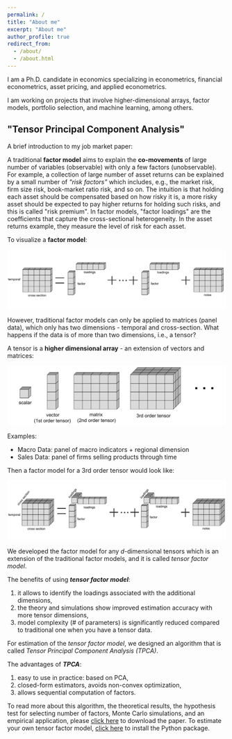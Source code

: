 ```yaml
---
permalink: /
title: "About me"
excerpt: "About me"
author_profile: true
redirect_from:
  - /about/
  - /about.html
---
```


I am a Ph.D. candidate in economics specializing in econometrics, financial econometrics, asset pricing, and applied econometrics.

I am working on projects that involve higher-dimensional arrays, factor models, portfolio selection, and machine learning, among others.

## "Tensor Principal Component Analysis"
A brief introduction to my job market paper:

A traditional **factor model** aims to explain the **co-movements** of large number of variables (observable) with only a few factors (unobservable). For example, a collection of large number of asset returns can be explained by a small number of *"risk factors"* which includes, e.g., the market risk, firm size risk, book-market ratio risk, and so on. The intuition is that holding each asset should be compensated based on how risky it is, a more risky asset should be expected to pay higher returns for holding such risks, and this is called "risk premium". In factor models, "factor loadings" are the coefficients that capture the cross-sectional heterogeneity. In the asset returns example, they measure the level of risk for each asset.

To visualize a **factor model**:

![This is an alt text.](/files/SVD.png)

However, traditional factor models can only be applied to matrices (panel data), which only has two dimensions - temporal and cross-section. What happens if the data is of more than two dimensions, i.e., a tensor?

A tensor is a **higher dimensional array** - an extension of vectors and matrices:

![This is an alt text.](/files/Tensors.png)

Examples:
* Macro Data: panel of macro indicators + regional dimension
* Sales Data: panel of firms selling products through time

Then a factor model for a 3rd order tensor would look like:

![This is an alt text.](/files/tensor_CPD.png)

We developed the factor model for any *d*-dimensional tensors which is an extension of the traditional factor models, and it is called *tensor factor model*.

The benefits of using ***tensor factor model***:
1. it allows to identify the loadings associated with the additional dimensions,
1. the theory and simulations show improved estimation accuracy with more tensor dimensions,
1. model complexity (# of parameters) is significantly reduced compared to traditional one when you have a tensor data.

For estimation of the *tensor factor model*, we designed an algorithm that is called *Tensor Principal Component Analysis (TPCA)*.

The advantages of ***TPCA***:
1. easy to use in practice: based on PCA,
1. closed-form estimators, avoids non-convex optimization,
1. allows sequential computation of factors.

To read more about this algorithm, the theoretical results, the hypothesis test for selecting number of factors, Monte Carlo simulations, and an empirical application, please [click here](https://arxiv.org/abs/2212.12981) to download the paper. To estimate your own tensor factor model, [click here](https://github.com/junsupan/TensorPCA) to install the Python package.
